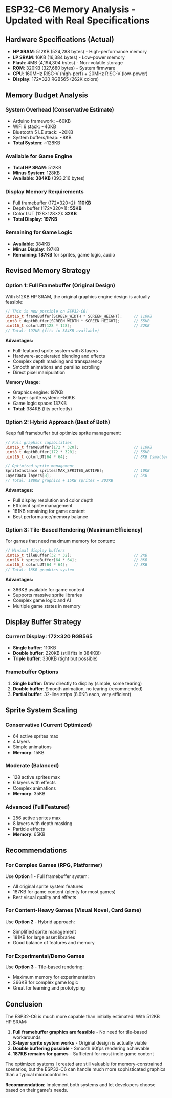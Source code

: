 # ESP32-C6 Memory Analysis - Updated with Real Specifications

## Hardware Specifications (Actual)
- **HP SRAM**: 512KB (524,288 bytes) - High-performance memory
- **LP SRAM**: 16KB (16,384 bytes) - Low-power memory  
- **Flash**: 4MB (4,194,304 bytes) - Non-volatile storage
- **ROM**: 320KB (327,680 bytes) - System firmware
- **CPU**: 160MHz RISC-V (high-perf) + 20MHz RISC-V (low-power)
- **Display**: 172×320 RGB565 (262K colors)

## Memory Budget Analysis

### System Overhead (Conservative Estimate)
- Arduino framework: ~60KB
- WiFi 6 stack: ~40KB  
- Bluetooth 5 LE stack: ~20KB
- System buffers/heap: ~8KB
- **Total System**: ~128KB

### Available for Game Engine
- **Total HP SRAM**: 512KB
- **Minus System**: 128KB  
- **Available**: **384KB** (393,216 bytes)

### Display Memory Requirements
- Full framebuffer (172×320×2): **110KB**
- Depth buffer (172×320×1): **55KB**
- Color LUT (128×128×2): **32KB**
- **Total Display**: **197KB**

### Remaining for Game Logic
- **Available**: 384KB
- **Minus Display**: 197KB
- **Remaining**: **187KB** for sprites, game logic, audio

## Revised Memory Strategy

### Option 1: Full Framebuffer (Original Design)
With 512KB HP SRAM, the original graphics engine design is actually feasible:

```cpp
// This is now possible on ESP32-C6!
uint16_t frameBuffer[SCREEN_WIDTH * SCREEN_HEIGHT];     // 110KB
uint8_t depthBuffer[SCREEN_WIDTH * SCREEN_HEIGHT];      // 55KB  
uint16_t colorLUT[128 * 128];                           // 32KB
// Total: 197KB (fits in 384KB available)
```

**Advantages:**
- Full-featured sprite system with 8 layers
- Hardware-accelerated blending and effects
- Complex depth masking and transparency
- Smooth animations and parallax scrolling
- Direct pixel manipulation

**Memory Usage:**
- Graphics engine: 197KB
- 8-layer sprite system: ~50KB
- Game logic space: 137KB
- **Total**: 384KB (fits perfectly)

### Option 2: Hybrid Approach (Best of Both)
Keep full framebuffer but optimize sprite management:

```cpp
// Full graphics capabilities
uint16_t frameBuffer[172 * 320];                        // 110KB
uint8_t depthBuffer[172 * 320];                         // 55KB
uint16_t colorLUT[64 * 64];                             // 8KB (smaller LUT)

// Optimized sprite management  
SpriteInstance sprites[MAX_SPRITES_ACTIVE];             // 10KB
LayerData layers[8];                                    // 5KB
// Total: 188KB graphics + 15KB sprites = 203KB
```

**Advantages:**
- Full display resolution and color depth
- Efficient sprite management
- 181KB remaining for game content
- Best performance/memory balance

### Option 3: Tile-Based Rendering (Maximum Efficiency)
For games that need maximum memory for content:

```cpp
// Minimal display buffers
uint16_t tileBuffer[32 * 32];                           // 2KB
uint16_t spriteBuffer[64 * 64];                         // 8KB  
uint16_t colorLUT[64 * 64];                             // 8KB
// Total: 18KB graphics system
```

**Advantages:**
- 366KB available for game content
- Supports massive sprite libraries
- Complex game logic and AI
- Multiple game states in memory

## Display Buffer Strategy

### Current Display: 172×320 RGB565
- **Single buffer**: 110KB
- **Double buffer**: 220KB (still fits in 384KB!)
- **Triple buffer**: 330KB (tight but possible)

### Framebuffer Options
1. **Single buffer**: Draw directly to display (simple, some tearing)
2. **Double buffer**: Smooth animation, no tearing (recommended)
3. **Partial buffer**: 32-line strips (8.6KB each, very efficient)

## Sprite System Scaling

### Conservative (Current Optimized)
- 64 active sprites max
- 4 layers
- Simple animations
- **Memory**: 15KB

### Moderate (Balanced)  
- 128 active sprites max
- 6 layers with effects
- Complex animations  
- **Memory**: 35KB

### Advanced (Full Featured)
- 256 active sprites max
- 8 layers with depth masking
- Particle effects
- **Memory**: 65KB

## Recommendations

### For Complex Games (RPG, Platformer)
Use **Option 1** - Full framebuffer system:
- All original sprite system features
- 187KB for game content (plenty for most games)
- Best visual quality and effects

### For Content-Heavy Games (Visual Novel, Card Game)
Use **Option 2** - Hybrid approach:
- Simplified sprite management
- 181KB for large asset libraries
- Good balance of features and memory

### For Experimental/Demo Games  
Use **Option 3** - Tile-based rendering:
- Maximum memory for experimentation
- 366KB for complex game logic
- Great for learning and prototyping

## Conclusion

The ESP32-C6 is much more capable than initially estimated! With 512KB HP SRAM:

1. **Full framebuffer graphics are feasible** - No need for tile-based workarounds
2. **8-layer sprite system works** - Original design is actually viable  
3. **Double buffering possible** - Smooth 60fps rendering achievable
4. **187KB remains for games** - Sufficient for most indie game content

The optimized systems I created are still valuable for memory-constrained scenarios, but the ESP32-C6 can handle much more sophisticated graphics than a typical microcontroller.

**Recommendation**: Implement both systems and let developers choose based on their game's needs.

